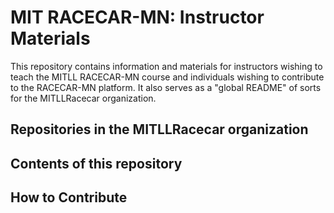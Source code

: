 # MIT RACECAR-MN: Instructor Materials
This repository contains information and materials for instructors wishing to teach the MITLL RACECAR-MN course and individuals wishing to contribute to the RACECAR-MN platform. It also serves as a "global README" of sorts for the MITLLRacecar organization.

## Repositories in the MITLLRacecar organization

## Contents of this repository

## How to Contribute

